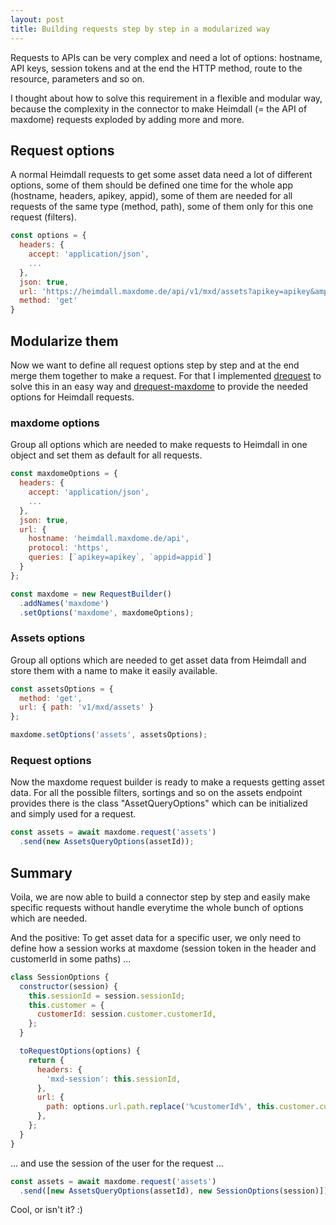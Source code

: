 ```yaml
---
layout: post
title: Building requests step by step in a modularized way
---
```


Requests to APIs can be very complex and need a lot of options: hostname, API keys, session tokens and at the end the HTTP method, route to the resource, parameters and so on.
<!--more-->

I thought about how to solve this requirement in a flexible and modular way, because the complexity in the connector to make Heimdall (= the API of maxdome) requests exploded by adding more and more.

## Request options

A normal Heimdall requests to get some asset data need a lot of different options, some of them should be defined one time for the whole app (hostname, headers, apikey, appid), some of them are needed for all requests of the same type (method, path), some of them only for this one request (filters).

```javascript
const options = {
  headers: {
    accept: 'application/json',
    ...
  },
  json: true,
  url: 'https://heimdall.maxdome.de/api/v1/mxd/assets?apikey=apikey&amp;appid=appid&amp;filter%5B%5D=assetId~1',
  method: 'get'
}
```

## Modularize them

Now we want to define all request options step by step and at the end merge them together to make a request. For that I implemented [drequest](https://github.com/dnode/drequest) to solve this in an easy way and [drequest-maxdome](https://github.com/dnode/drequest-maxdome) to provide the needed options for Heimdall requests.

### maxdome options

Group all options which are needed to make requests to Heimdall in one object and set them as default for all requests.

```javascript
const maxdomeOptions = {
  headers: {
    accept: 'application/json',
    ...
  },
  json: true,
  url: {
    hostname: 'heimdall.maxdome.de/api',
    protocol: 'https',
    queries: [`apikey=apikey`, `appid=appid`]
  }
};

const maxdome = new RequestBuilder()
  .addNames('maxdome')
  .setOptions('maxdome', maxdomeOptions);
```

### Assets options

Group all options which are needed to get asset data from Heimdall and store them with a name to make it easily available.

```javascript
const assetsOptions = {
  method: 'get',
  url: { path: 'v1/mxd/assets' }
};

maxdome.setOptions('assets', assetsOptions);
```

### Request options

Now the maxdome request builder is ready to make a requests getting asset data. For all the possible filters, sortings and so on the assets endpoint provides there is the class "AssetQueryOptions" which can be initialized and simply used for a request.

```javascript
const assets = await maxdome.request('assets')
  .send(new AssetsQueryOptions(assetId));
```

## Summary

Voila, we are now able to build a connector step by step and easily make specific requests without handle everytime the whole bunch of options which are needed.

And the positive: To get asset data for a specific user, we only need to define how a session works at maxdome (session token in the header and customerId in some paths) ...

```javascript
class SessionOptions {
  constructor(session) {
    this.sessionId = session.sessionId;
    this.customer = {
      customerId: session.customer.customerId,
    };
  }

  toRequestOptions(options) {
    return {
      headers: {
        'mxd-session': this.sessionId,
      },
      url: {
        path: options.url.path.replace('%customerId%', this.customer.customerId),
      },
    };
  }
}
```

... and use the session of the user for the request ...

```javascript
const assets = await maxdome.request('assets')
  .send([new AssetsQueryOptions(assetId), new SessionOptions(session)]);
```

Cool, or isn't it? :)
